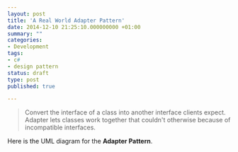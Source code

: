 ```yaml
---
layout: post
title: 'A Real World Adapter Pattern'
date: 2014-12-10 21:25:10.000000000 +01:00
summary: ""
categories:
- Development
tags:
- c#
- design pattern
status: draft
type: post
published: true

---
```


> Convert the interface of a class into another interface clients expect. Adapter lets classes work together that couldn't otherwise because of incompatible interfaces.

Here is the UML diagram for the **Adapter Pattern**.